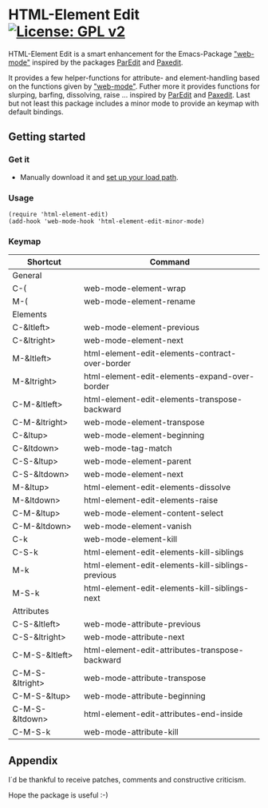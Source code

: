 # HTML-Element Edit [![License: GPL v2](https://img.shields.io/badge/License-GPL%20v2-blue.svg)](https://img.shields.io/badge/License-GPL%20v2-blue.svg)
HTML-Element Edit is a smart enhancement for the Emacs-Package ["web-mode"](https://github.com/fxbois/web-mode) inspired by the packages [ParEdit](https://www.emacswiki.org/emacs/ParEdit) and [Paxedit](https://github.com/promethial/paxedit).

It provides a few helper-functions for attribute- and element-handling based on the functions given by ["web-mode"](https://github.com/fxbois/web-mode). Futher more it provides functions for slurping, barfing, dissolving, raise ... inspired by [ParEdit](https://www.emacswiki.org/emacs/ParEdit) and [Paxedit](https://github.com/promethial/paxedit). Last but not least this package includes a minor mode to provide an keymap with default bindings.

## Getting started
### Get it
- Manually download it and [set up your load path](http://www.emacswiki.org/emacs/InstallingPackages).

### Usage
```
(require 'html-element-edit)
(add-hook 'web-mode-hook 'html-element-edit-minor-mode)
```

### Keymap
Shortcut | Command
--- | ---
General |
C-( | web-mode-element-wrap
M-( | web-mode-element-rename
Elements |
C-&ltleft&gt; | web-mode-element-previous
C-&ltright&gt; | web-mode-element-next
M-&ltleft&gt; | html-element-edit-elements-contract-over-border
M-&ltright&gt; | html-element-edit-elements-expand-over-border
C-M-&ltleft&gt; | html-element-edit-elements-transpose-backward
C-M-&ltright&gt; | web-mode-element-transpose
C-&ltup&gt; | web-mode-element-beginning
C-&ltdown&gt; | web-mode-tag-match
C-S-&ltup&gt; | web-mode-element-parent
C-S-&ltdown&gt; | web-mode-element-next
M-&ltup&gt; | html-element-edit-elements-dissolve
M-&ltdown&gt; | html-element-edit-elements-raise
C-M-&ltup&gt; | web-mode-element-content-select
C-M-&ltdown&gt; | web-mode-element-vanish
C-k | web-mode-element-kill
C-S-k | html-element-edit-elements-kill-siblings
M-k | html-element-edit-elements-kill-siblings-previous
M-S-k | html-element-edit-elements-kill-siblings-next
Attributes |
C-S-&ltleft&gt; | web-mode-attribute-previous
C-S-&ltright&gt; | web-mode-attribute-next
C-M-S-&ltleft&gt; | html-element-edit-attributes-transpose-backward
C-M-S-&ltright&gt; | web-mode-attribute-transpose
C-M-S-&ltup&gt; | web-mode-attribute-beginning
C-M-S-&ltdown&gt; | html-element-edit-attributes-end-inside
C-M-S-k | web-mode-attribute-kill

## Appendix
I´d be thankful to receive patches, comments and constructive criticism.

Hope the package is useful :-)
